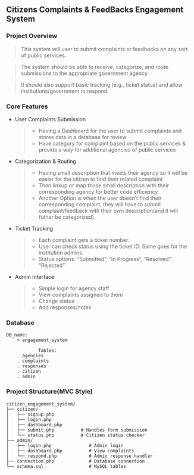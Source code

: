## Citizens Complaints & FeedBacks Engagement System

### Project Overview

>This system will user to submit complaints or feedbacks on any sort of public services.

>The system should be able to receive, categorize, and route submissions to the appropriate government agency.
    
>It should also support basic tracking (e.g., ticket status) and allow institutions/government to respond.

### Core Features

* User Complaints Submission
    > * Having a Dashboard for the user to submit complaints and stores data in a database for review
    > * Have category for complaint based on the public services & provide a way for additional agencies of public services



* Categorization & Routing
    > * Having small description that meets their agency so it will be easier for the citizen to find their related complaint
    > * Then linkup or map those small description with their corresponding agency for better code efficiency
    > * Another Option is when the user doesn't find their corresponding complaint, they will have to submit complaint/feedback with their own description(and it will futher be categorized).

    
* Ticket Tracking
    > * Each complaint gets a ticket number.
    > * User can check status using the ticket ID. Same goes for the institution admins.
    > * Status options: “Submitted”, “In Progress”, “Resolved”, “Rejected”


* Admin Interface
    > * Simple login for agency staff
    > * View complaints assigned to them
    > * Change status
    > * Add responses/notes


### Database

    DB_name:
        > engagement_system

                Tables:
        . agencies
        . complaints
        . responses
        . citizen
        . admin

### Project Structure(MVC Style)

    citizen_engagement_system/
    ├── citizen/
    │   ├── signup.php
    │   ├── login.php
    │   ├── dashboard.php
    │   ├── submit.php          # Handles form submission
    │   └── status.php          # Citizen status checker 
    ├── admin/
    │   ├── login.php              # Admin login
    │   ├── dashboard.php          # View complaints
    │   └── respond.php            # Admin response handler
    ├── connection.php             # Database connection
    └── schema.sql                 # MySQL tables
